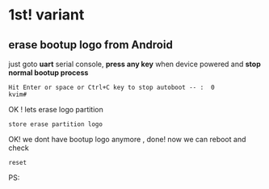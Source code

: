 # 1st! variant 

## erase bootup logo from Android

just goto **uart** serial console, **press any key** when device powered and **stop normal bootup process**

```
Hit Enter or space or Ctrl+C key to stop autoboot -- :  0 
kvim#
```
OK ! lets erase logo partition

```
store erase partition logo
```

OK! we dont have bootup logo anymore , done! now we can reboot and check

```
reset
```

PS: